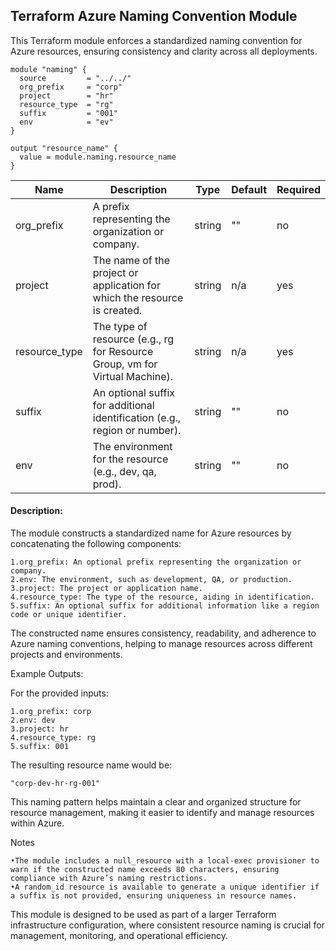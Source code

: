 ## Terraform Azure Naming Convention Module

This Terraform module enforces a standardized naming convention for Azure resources, ensuring consistency and clarity across all deployments.

```hcl
module "naming" {
  source         = "../../"
  org_prefix     = "corp"
  project        = "hr"
  resource_type  = "rg"
  suffix         = "001"
  env            = "ev"
}

output "resource_name" {
  value = module.naming.resource_name
}
```

| Name           | Description                                                                 | Type   | Default | Required |
|----------------|-----------------------------------------------------------------------------|--------|---------|----------|
| org_prefix     | A prefix representing the organization or company.                          | string | ""      | no       |
| project        | The name of the project or application for which the resource is created.   | string | n/a     | yes      |
| resource_type  | The type of resource (e.g., rg for Resource Group, vm for Virtual Machine). | string | n/a     | yes      |
| suffix         | An optional suffix for additional identification (e.g., region or number).  | string | ""      | no       |
| env            | The environment for the resource (e.g., dev, qa, prod).                     | string | ""      | no       |

#### Description:

The module constructs a standardized name for Azure resources by concatenating the following components:

	1.org_prefix: An optional prefix representing the organization or company.
	2.env: The environment, such as development, QA, or production.
	3.project: The project or application name.
	4.resource_type: The type of the resource, aiding in identification.
	5.suffix: An optional suffix for additional information like a region code or unique identifier.

The constructed name ensures consistency, readability, and adherence to Azure naming conventions, helping to manage resources across different projects and environments.

Example Outputs:

For the provided inputs:

	1.org_prefix: corp
	2.env: dev
	3.project: hr
	4.resource_type: rg
	5.suffix: 001

The resulting resource name would be:
```shell
"corp-dev-hr-rg-001"
```

This naming pattern helps maintain a clear and organized structure for resource management, making it easier to identify and manage resources within Azure.

Notes

	•The module includes a null_resource with a local-exec provisioner to warn if the constructed name exceeds 80 characters, ensuring compliance with Azure’s naming restrictions.
	•A random_id resource is available to generate a unique identifier if a suffix is not provided, ensuring uniqueness in resource names.

This module is designed to be used as part of a larger Terraform infrastructure configuration, where consistent resource naming is crucial for management, monitoring, and operational efficiency.